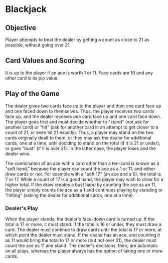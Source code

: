 # Blackjack

## Objective
Player attempts to beat the dealer by getting a count as close to 21 as possible, without going over 21.

## Card Values and Scoring
It is up to the player if an ace is worth 1 or 11. Face cards are 10 and any other card is its pip value.

## Play of the Game
The dealer gives two cards face up to the player and then one card face up and one faced down to themselves. Thus, the player receives two cards face up, and the dealer receives one card face up and one card face down. The player goes first and must decide whether to "stand" (not ask for another card) or "hit" (ask for another card in an attempt to get closer to a count of 21, or even hit 21 exactly). Thus, a player may stand on the two cards originally dealt to them, or they may ask the dealer for additional cards, one at a time, until deciding to stand on the total (if it is 21 or under), or goes "bust" (if it is over 21). In the latter case, the player loses and the dealer wins.

The combination of an ace with a card other than a ten-card is known as a "soft hand," because the player can count the ace as a 1 or 11, and either draw cards or not. For example with a "soft 17" (an ace and a 6), the total is 7 or 17. While a count of 17 is a good hand, the player may wish to draw for a higher total. If the draw creates a bust hand by counting the ace as an 11, the player simply counts the ace as a 1 and continues playing by standing or "hitting" (asking the dealer for additional cards, one at a time).

### Dealer's Play
When the player stands, the dealer's face-down card is turned up. If the total is 17 or more, it must stand. If the total is 16 or under, they must draw a card. The dealer must continue to draw cards until the total is 17 or more, at which point the dealer must stand. If the dealer has an ace, and counting it as 11 would bring the total to 17 or more (but not over 21), the dealer must count the ace as 11 and stand. The dealer's decisions, then, are automatic on all plays, whereas the player always has the option of taking one or more cards.

